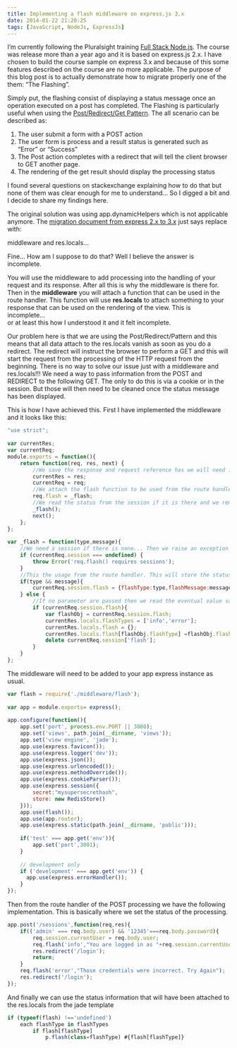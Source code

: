 ```yaml
---
title: Implementing a flash middleware on express.js 3.x
date: 2014-01-22 21:20:25
tags: [JavaScript, NodeJs, ExpressJs]
---
```


[1]: http://www.pluralsight.com/training/Courses/TableOfContents/full-stack-nodejs
[2]: http://en.wikipedia.org/wiki/Post/Redirect/Get
[3]: https://github.com/visionmedia/express/wiki/Migrating-from-2.x-to-3.x

I’m currently following the Pluralsight training [Full Stack Node.js][1]. The course was release more than a year ago and it is based on express.js 2.x. 
I have chosen to build the course sample on express 3.x and because of this some features described on the course are no more applicable. 
The purpose of this blog post is to actually demonstrate how to migrate properly one of the them: “The Flashing”.

Simply put, the flashing consist of displaying a status message once an operation executed on a post has completed. 
The Flashing is particularly useful when using the [Post/Redirect/Get Pattern][2]. The all scenario can be described as:

1. The user submit a form with a POST action
2. The user form is process and a result status is generated such as “Error” or “Success”
3. The Post action completes with a redirect that will tell the client browser to GET another page.
4. The rendering of the get result should display the processing status

I found several questions on stackexchange explaining how to do that but none of them was clear enough for me to understand… 
So I digged a bit and I decide to share my findings here.

The original solution was using app.dynamicHelpers which is not applicable anymore. 
The [migration document from express 2.x to 3.x][3] just says replace with:

middleware and res.locals…

Fine… How am I suppose to do that? Well I believe the answer is incomplete.

You will use the middleware to add processing into the handling of your request and its response. 
After all this is why the middleware is there for. Then in the **middleware** you will attach a function that can be used in the route handler.
This function will use **res.locals** to attach something to your response that can be used on the rendering of the view. This is incomplete…  
or at least this how I understood it and it felt incomplete.

Our problem here is that we are using the Post/Redirect/Pattern and this means that all data attach to the res.locals vanish as soon as you do a redirect.
The redirect will instruct the browser to perform a GET and this will start the request from the processing of the HTTP request from the beginning.
There is no way to solve our issue just with a middleware and res.locals!!! We need a way to pass information from the POST and REDIRECT to the following GET. 
The only to do this is via a cookie or in the session. But those will then need to be cleaned once the status message has been displayed.

This is how I have achieved this. First I have implemented the middleware and it looks like this:

```javascript
"use strict";
 
var currentRes;
var currentReq;
module.exports = function(){
    return function(req, res, next) {
        //We save the response and request reference has we will need it later
        currentRes = res;
        currentReq = req;
        //We attach the flash function to be used from the route handler
        req.flash = _flash;
        //We read the status from the session if it is there and we remove it
        _flash();
        next();
    };
};
 
var _flash = function(type,message){
    //We need a session if there is none... Then we raise an exception
    if (currentReq.session === undefined) {
        throw Error('req.flash() requires sessions');
    }
    //This the usage from the route handler. This will store the status message in the POST processing
    if(type && message){
        currentReq.session.flash = {flashType:type,flashMessage:message};
    } else {
        //If no parameter are passed then we read the eventual value saved on the session and we attach it to res.locals for the rendering
        if (currentReq.session.flash){
            var flashObj = currentReq.session.flash;
            currentRes.locals.flashTypes = ['info','error'];
            currentRes.locals.flash = {};
            currentRes.locals.flash[flashObj.flashType] =flashObj.flashMessage;
            delete currentReq.session['flash'];
        }
    }
};

```

The middleware will need to be added to your app express instance as usual.

```javascript
var flash = require('./middleware/flash');
 
var app = module.exports= express();
 
app.configure(function(){
    app.set('port', process.env.PORT || 3000);
    app.set('views', path.join(__dirname, 'views'));
    app.set('view engine', 'jade');
    app.use(express.favicon());
    app.use(express.logger('dev'));
    app.use(express.json());
    app.use(express.urlencoded());
    app.use(express.methodOverride());
    app.use(express.cookieParser());
    app.use(express.session({
        secret:"mysupersecrethash",
        store: new RedisStore()
    }));
    app.use(flash());
    app.use(app.router);
    app.use(express.static(path.join(__dirname, 'public')));
 
    if('test' === app.get('env')){
        app.set('port',3001);
    }
 
    // development only
    if ('development' === app.get('env')) {
      app.use(express.errorHandler());
    }
});

```
Then from the route handler of the POST processing we have the following implementation. 
This is basically where we set the status of the processing.

```javascript
app.post('/sessions',function(req,res){
    if(('admin' === req.body.user) && '12345'===req.body.password){
        req.session.currentUser = req.body.user;
        req.flash('info',"You are logged in as "+req.session.currentUser);
        res.redirect('/login');
        return;
    }
    req.flash('error',"Those credentials were incorrect. Try Again");
    res.redirect('/login');
});

```
And finally we can use the status information that will have been attached to the res.locals from the jade template

```javascript
if (typeof(flash) !=='undefined')
    each flashType in flashTypes
        if flash[flashType]
            p.flash(class=flashType) #{flash[flashType]}

```
